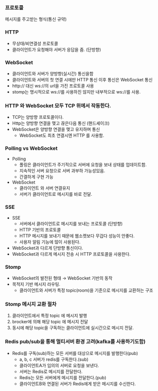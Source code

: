 ### 프로토콜

메시지를 주고받는 형식(통신 규약)

### HTTP

- 무상태/비연결성 프로토콜
- 클라이언트가 요청해야 서버가 응답을 줌. (단방향)

### WebSocket

- 클라이언트와 서버가 양방향(실시간) 통신을함
- 클라이언트와 서버의 첫 연결 시에만 HTTP 통신 이후 통신은 WebSocket 통신
- http:// 대신 ws://의 url을 가진 프로토콜 사용
- stomp는 명시적으로 ws://를 사용하진 않지만 내부적으로 ws://를 사용.

### HTTP 와 WebSocket 모두 TCP 위에서 작동한다.

- TCP는 양방향 프로토콜이다.
- Http는 양방향 연결을 맺고 끊은다음 통신 (핸드셰이크)
- WebSocket은 양방향 연결을 맺고 유지하며 통신
    - WebSocket도 최초 연결시엔 HTTP 를 사용함.

### Polling vs WebSocket

- Polling
    - 폴링은 클라이언트가 주기적으로 서버에 요청을 보내 상태를 업데이트함.
    - 지속적인 서버 요청으로 서버 과부하 가능성있음.
    - 간결하게 구현 가능
- WebSocket
    - 클라이언트 와 서버 연결유지
    - 서버가 클라이언트로 메시지를 바로 전달.

### SSE

- SSE
    - 서버에서 클라이언트로 메시지를 보내는 프로토콜 (단방향)
    - HTTP 기반의 프로토콜
    - HTTP 메시지를 보내기 때문에 웹소켓보다 무겁다 성능이 안좋다.
    - 사용자 알림 기능에 많이 사용된다.
- WebSocket과 다르게 단방향 통신이다.
- WebSocket과 다르게 메시지 전송 시 HTTP 프로토콜을 사용한다.

### Stomp

- WebSocket의 발전된 형태 → WebSocket 기반의 동작
- 목적지 기반 메시지 라우팅.
    - 클라이언트와 서버가 특정 topic(room)을 기준으로 메시지를 교환하는 구조

### Stomp 메시지 교환 절차

1. 클라이언트에서 특정 topic 에 메시지 발행
2. brocker에 의해 해당 topic 에 메시지 전달
3. 동시에 해당 topic을 구독하는 클라이언트에 실시간으로 메시지 전달.

### Redis pub/sub을 통해 멀티서버 환경 고려(kafka를 사용하기도함)

- Redis를 구독(sub)하는 모든 서버를 대상으로 메시지를 발행한다(pub)
    - a, b, c 서버가 redis를 구독한다.(sub)
    - 클라이언트A가 임의의 서버로 요청을 보낸다.
    - 서버는 Redis로 메시지를 전달한다.
    - Redis는 모든 서버에게 메시지를 전달한다.(pub)
    - 클라이언트B와 연결된 서버가 Redis에게 받은 메시지를 수신한다.